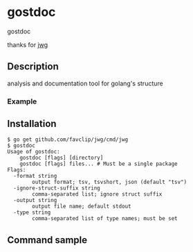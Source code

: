 # gostdoc
gostdoc

thanks for [jwg](https://github.com/favclip/jwg)

## Description
analysis and documentation tool for golang's structure

### Example

## Installation
```
$ go get github.com/favclip/jwg/cmd/jwg
$ gostdoc
Usage of gostdoc:
	gostdoc [flags] [directory]
	gostdoc [flags] files... # Must be a single package
Flags:
  -format string
    	output format; tsv, tsvshort, json (default "tsv")
  -ignore-struct-suffix string
    	comma-separated list; ignore struct suffix
  -output string
    	output file name; default stdout
  -type string
    	comma-separated list of type names; must be set
```

## Command sample
